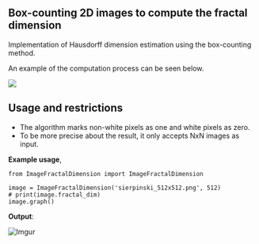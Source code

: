 ## Box-counting 2D images to compute the fractal dimension ##

Implementation of Hausdorff dimension estimation using the box-counting method.

An example of the computation process can be seen below.

![](https://galileounbound.files.wordpress.com/2020/12/image-16.png?w=512)

## Usage and restrictions ##
- The algorithm marks non-white pixels as one and white pixels as zero.
- To be more precise about the result, it only accepts NxN images as input.

**Example usage**,

    from ImageFractalDimension import ImageFractalDimension

	image = ImageFractalDimension('sierpinski_512x512.png', 512)
    # print(image.fractal_dim)
    image.graph()

**Output**:

![Imgur](https://i.imgur.com/zJYjLEZ.png)
